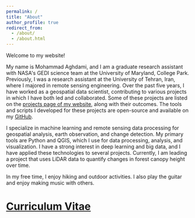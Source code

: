 ```yaml
---
permalink: /
title: "About"
author_profile: true
redirect_from: 
  - /about/
  - /about.html
---
```


Welcome to my website!

My name is Mohammad Aghdami, and I am a graduate research assistant with NASA's GEDI science team at the University of Maryland, College Park. Previously, I was a research assistant at the University of Tehran, Iran, where I majored in remote sensing engineering. Over the past five years, I have worked as a geospatial data scientist, contributing to various projects in which I have both led and collaborated. Some of these projects are listed on the [projects page of my website](https://mo-agh.github.io/projects/), along with their outcomes. The tools and scripts I developed for these projects are open-source and available on my [GitHub](https://github.com/mo-agh).

I specialize in machine learning and remote sensing data processing for geospatial analysis, earth observation, and change detection. My primary tools are Python and QGIS, which I use for data processing, analysis, and visualization. I have a strong interest in deep learning and big data, and I have applied these technologies to several projects. Currently, I am leading a project that uses LiDAR data to quantify changes in forest canopy height over time.

In my free time, I enjoy hiking and outdoor activities. I also play the guitar and enjoy making music with others.

# [Curriculum Vitae](/files/CV_v2.png)
